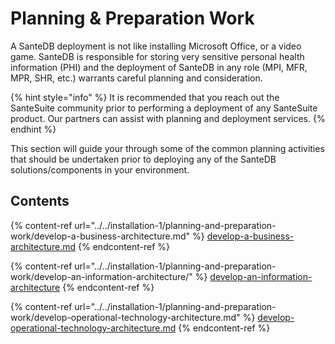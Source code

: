 # Planning & Preparation Work

A SanteDB deployment is not like installing Microsoft Office, or a video game. SanteDB is responsible for storing very sensitive personal health information (PHI) and the deployment of SanteDB in any role (MPI, MFR, MPR, SHR, etc.) warrants careful planning and consideration.&#x20;

{% hint style="info" %}
It is recommended that you reach out the SanteSuite community prior to performing a deployment of any SanteSuite product. Our partners can assist with planning and deployment services.
{% endhint %}

This section will guide your through some of the common planning activities that should be undertaken prior to deploying any of the SanteDB solutions/components in your environment. &#x20;

## Contents

{% content-ref url="../../installation-1/planning-and-preparation-work/develop-a-business-architecture.md" %}
[develop-a-business-architecture.md](../../installation-1/planning-and-preparation-work/develop-a-business-architecture.md)
{% endcontent-ref %}

{% content-ref url="../../installation-1/planning-and-preparation-work/develop-an-information-architecture/" %}
[develop-an-information-architecture](../../installation-1/planning-and-preparation-work/develop-an-information-architecture/)
{% endcontent-ref %}

{% content-ref url="../../installation-1/planning-and-preparation-work/develop-operational-technology-architecture.md" %}
[develop-operational-technology-architecture.md](../../installation-1/planning-and-preparation-work/develop-operational-technology-architecture.md)
{% endcontent-ref %}

